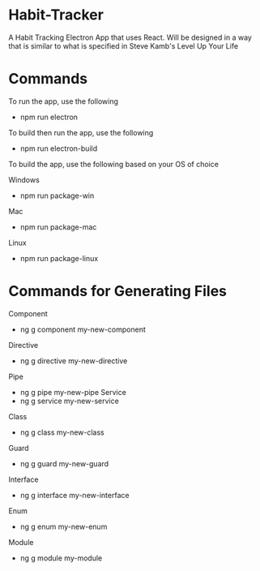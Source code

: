 # Habit-Tracker

A Habit Tracking Electron App that uses React. Will be designed in a way that is similar to what is specified in Steve Kamb's Level Up Your Life

# Commands

To run the app, use the following
* npm run electron

To build then run the app, use the following
* npm run electron-build

To build the app, use the following based on your OS of choice

Windows
* npm run package-win

Mac
* npm run package-mac

Linux
* npm run package-linux

# Commands for Generating Files
Component
* ng g component my-new-component

Directive
* ng g directive my-new-directive

Pipe 
* ng g pipe my-new-pipe
Service
* ng g service my-new-service

Class
* ng g class my-new-class

Guard
* ng g guard my-new-guard

Interface
* ng g interface my-new-interface

Enum
* ng g enum my-new-enum

Module
* ng g module my-module